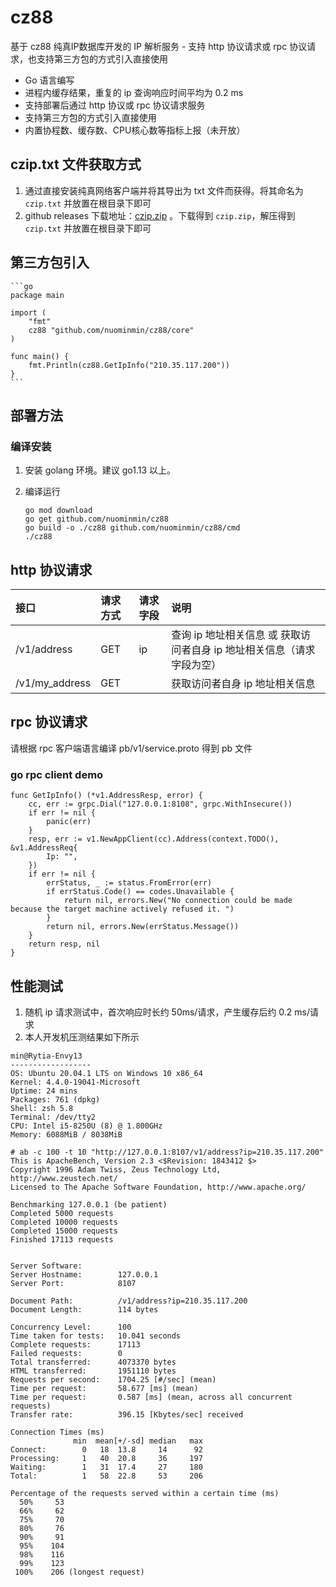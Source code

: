 # cz88

基于 cz88 纯真IP数据库开发的 IP 解析服务 - 支持 http 协议请求或 rpc 协议请求，也支持第三方包的方式引入直接使用

- Go 语言编写
- 进程内缓存结果，重复的 ip 查询响应时间平均为 0.2 ms
- 支持部署后通过 http 协议或 rpc 协议请求服务
- 支持第三方包的方式引入直接使用
- 内置协程数、缓存数、CPU核心数等指标上报（未开放）


## czip.txt 文件获取方式
1. 通过直接安装纯真网络客户端并将其导出为 txt 文件而获得。将其命名为 `czip.txt` 并放置在根目录下即可
2. github releases 下载地址：[czip.zip](https://github.com/nuominmin/cz88/releases/download/v1.0.0/czip.zip) 。下载得到 `czip.zip`，解压得到 `czip.txt` 并放置在根目录下即可

## 第三方包引入

    ```go
    package main
     
    import (
        "fmt"
        cz88 "github.com/nuominmin/cz88/core"
    )
     
    func main() {
        fmt.Println(cz88.GetIpInfo("210.35.117.200"))
    }
    ```

## 部署方法

### 编译安装
1. 安装 golang 环境。建议 go1.13 以上。
2. 编译运行

    ```shell
    go mod download
    go get github.com/nuominmin/cz88
    go build -o ./cz88 github.com/nuominmin/cz88/cmd
    ./cz88
    ```

## http 协议请求

| 接口 | 请求方式 | 请求字段 | 说明 |
| :---- | :---- | :---- | :---- |
| /v1/address | GET | ip | 查询 ip 地址相关信息 或 获取访问者自身 ip 地址相关信息（请求字段为空） |
| /v1/my_address | GET |  | 获取访问者自身 ip 地址相关信息 |

## rpc 协议请求

请根据 rpc 客户端语言编译 pb/v1/service.proto 得到 pb 文件 

### go rpc client demo
```
func GetIpInfo() (*v1.AddressResp, error) {
	cc, err := grpc.Dial("127.0.0.1:8108", grpc.WithInsecure())
	if err != nil {
		panic(err)
	}
	resp, err := v1.NewAppClient(cc).Address(context.TODO(), &v1.AddressReq{
		Ip: "",
	})
	if err != nil {
		errStatus, _ := status.FromError(err)
		if errStatus.Code() == codes.Unavailable {
			return nil, errors.New("No connection could be made because the target machine actively refused it. ")
		}
		return nil, errors.New(errStatus.Message())
	}
	return resp, nil
}
```

## 性能测试

1. 随机 ip 请求测试中，首次响应时长约 50ms/请求，产生缓存后约 0.2 ms/请求
2. 本人开发机压测结果如下所示

```shell
min@Rytia-Envy13
------------------
OS: Ubuntu 20.04.1 LTS on Windows 10 x86_64
Kernel: 4.4.0-19041-Microsoft
Uptime: 24 mins
Packages: 761 (dpkg)
Shell: zsh 5.8
Terminal: /dev/tty2
CPU: Intel i5-8250U (8) @ 1.800GHz
Memory: 6088MiB / 8038MiB

# ab -c 100 -t 10 "http://127.0.0.1:8107/v1/address?ip=210.35.117.200"
This is ApacheBench, Version 2.3 <$Revision: 1843412 $>
Copyright 1996 Adam Twiss, Zeus Technology Ltd, http://www.zeustech.net/
Licensed to The Apache Software Foundation, http://www.apache.org/

Benchmarking 127.0.0.1 (be patient)
Completed 5000 requests
Completed 10000 requests
Completed 15000 requests
Finished 17113 requests


Server Software:
Server Hostname:        127.0.0.1
Server Port:            8107

Document Path:          /v1/address?ip=210.35.117.200
Document Length:        114 bytes

Concurrency Level:      100
Time taken for tests:   10.041 seconds
Complete requests:      17113
Failed requests:        0
Total transferred:      4073370 bytes
HTML transferred:       1951110 bytes
Requests per second:    1704.25 [#/sec] (mean)
Time per request:       58.677 [ms] (mean)
Time per request:       0.587 [ms] (mean, across all concurrent requests)
Transfer rate:          396.15 [Kbytes/sec] received

Connection Times (ms)
              min  mean[+/-sd] median   max
Connect:        0   18  13.8     14      92
Processing:     1   40  20.8     36     197
Waiting:        1   31  17.4     27     180
Total:          1   58  22.8     53     206

Percentage of the requests served within a certain time (ms)
  50%     53
  66%     62
  75%     70
  80%     76
  90%     91
  95%    104
  98%    116
  99%    123
 100%    206 (longest request)
```
